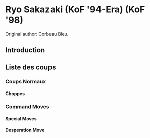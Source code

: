 # Ryo Sakazaki (KoF '94-Era) (KoF '98)

Original author: Corbeau Bleu.

## Introduction

## Liste des coups

### Coups Normaux

#### Choppes

### Command Moves

#### Special Moves

#### Desperation Move

